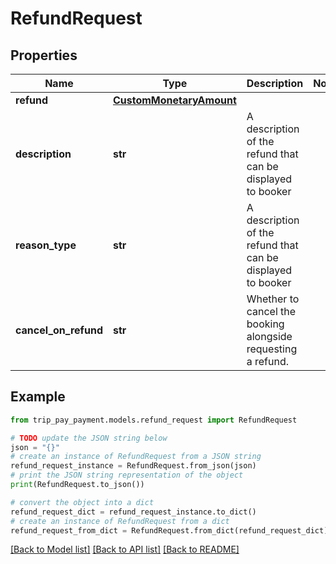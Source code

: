 # RefundRequest


## Properties

Name | Type | Description | Notes
------------ | ------------- | ------------- | -------------
**refund** | [**CustomMonetaryAmount**](CustomMonetaryAmount.md) |  | 
**description** | **str** | A description of the refund that can be displayed to booker | 
**reason_type** | **str** | A description of the refund that can be displayed to booker | 
**cancel_on_refund** | **str** | Whether to cancel the booking alongside requesting a refund. | 

## Example

```python
from trip_pay_payment.models.refund_request import RefundRequest

# TODO update the JSON string below
json = "{}"
# create an instance of RefundRequest from a JSON string
refund_request_instance = RefundRequest.from_json(json)
# print the JSON string representation of the object
print(RefundRequest.to_json())

# convert the object into a dict
refund_request_dict = refund_request_instance.to_dict()
# create an instance of RefundRequest from a dict
refund_request_from_dict = RefundRequest.from_dict(refund_request_dict)
```
[[Back to Model list]](../README.md#documentation-for-models) [[Back to API list]](../README.md#documentation-for-api-endpoints) [[Back to README]](../README.md)


